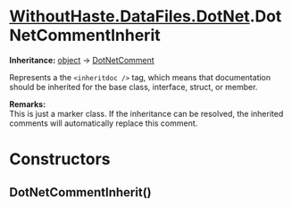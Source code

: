# [WithoutHaste.DataFiles.DotNet](TableOfContents.WithoutHaste.DataFiles.DotNet.md).DotNetCommentInherit

**Inheritance:** [object](https://docs.microsoft.com/en-us/dotnet/api/system.object) → [DotNetComment](WithoutHaste.DataFiles.DotNet.DotNetComment.md)  

Represents a the `<inheritdoc />` tag, which means that documentation should be inherited for the base class, interface, struct, or member.  

**Remarks:**  
This is just a marker class. If the inheritance can be resolved, the inherited comments will automatically replace this comment.  

# Constructors

## DotNetCommentInherit()

